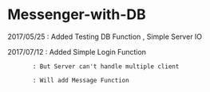 # Messenger-with-DB
2017/05/25 : Added Testing DB Function , Simple Server IO

2017/07/12 : Added Simple Login Function

           : But Server can't handle multiple client
           
           : Will add Message Function
